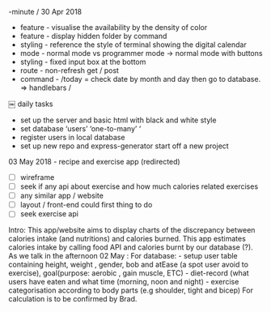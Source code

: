-minute
/
30 Apr 2018
- feature - visualise the availability by the density of color
- feature - display hidden folder by command 
- styling - reference the style of terminal showing the digital calendar
- mode - normal mode vs programmer mode -> normal mode with buttons
- styling - fixed input box at the bottom
- route - non-refresh get / post
- command - /today = check date by month and day then go to database. => handlebars
/

￼
daily tasks
- set up the server and basic html with black and white style 
- set database ‘users’  ‘one-to-many’ ‘
- register users in local database
- set up new repo and express-generator start off a new project 
</break>


03 May 2018 - recipe and exercise app (redirected)
</break>
- [ ] wireframe
- [ ] seek if any api about exercise and how much calories related exercises
- [ ] any similar app / website
- [ ] layout / front-end could first thing to do
- [ ] seek exercise api
</break>
Intro: This app/website aims to display charts of the discrepancy between calories intake (and nutritions) and calories burned. This app estimates calories intake by calling food API and calories burnt by our database (?).


</break>
As we talk in the afternoon 02 May :
For database:
- setup user table containing height, weight , gender, bob and atEase (a spot user avoid to exercise), goal(purpose: aerobic , gain muscle, ETC)
- diet-record (what users have eaten and what time (morning, noon and night)
- exercise categorisation according to body parts (e.g shoulder, tight and bicep)
For calculation is to be confirmed by Brad.